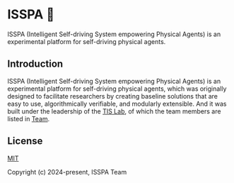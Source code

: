 # ISSPA 📝

ISSPA (Intelligent Self-driving System empowering Physical Agents) is an experimental platform for self-driving physical agents.

## Introduction

ISSPA (Intelligent Self-driving System empowering Physical Agents) is an experimental platform for self-driving physical agents, which was originally designed to facilitate researchers by creating baseline solutions that are easy to use, algorithmically verifiable, and modularly extensible. And it was built under the leadership of the [TIS Lab](https://tis.ios.ac.cn/), of which the team members are listed in [Team](https://isspa.readthedocs.io/en/latest/about_us/team.html).

## License

[MIT](https://github.com/vuejs/vitepress/blob/main/LICENSE)

Copyright (c) 2024-present, ISSPA Team
